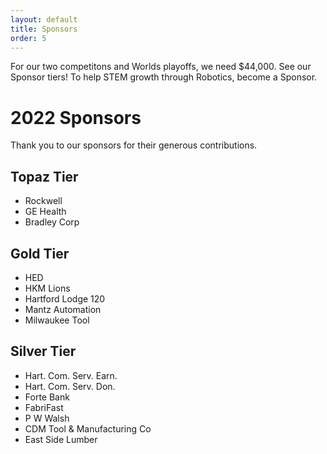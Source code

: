 ```yaml
---
layout: default
title: Sponsors
order: 5
---
```

For our two competitons and Worlds playoffs, we need $44,000. See our Sponsor tiers! To help STEM growth through Robotics,  become a Sponsor.
# 2022 Sponsors

Thank you to our sponsors for their generous contributions.

## Topaz Tier
* Rockwell
* GE Health
* Bradley Corp

## Gold Tier
* HED
* HKM Lions
* Hartford Lodge 120
* Mantz Automation
* Milwaukee Tool

## Silver Tier
* Hart. Com. Serv. Earn.
* Hart. Com. Serv. Don.
* Forte Bank
* FabriFast
* P W Walsh
* CDM Tool & Manufacturing Co
* East Side Lumber
